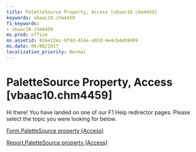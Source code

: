 ```yaml
---
title: PaletteSource Property, Access [vbaac10.chm4459]
keywords: vbaac10.chm4459
f1_keywords:
- vbaac10.chm4459
ms.prod: office
ms.assetid: 826e12ec-0f4d-414e-a92d-4e4cb4eb9489
ms.date: 06/08/2017
localization_priority: Normal
---
```



# PaletteSource Property, Access [vbaac10.chm4459]

Hi there! You have landed on one of our F1 Help redirector pages. Please select the topic you were looking for below.

[Form.PaletteSource property (Access)](http://msdn.microsoft.com/library/91276931-0aa6-7e54-09eb-1747f036aa7c%28Office.15%29.aspx)

[Report.PaletteSource property (Access)](http://msdn.microsoft.com/library/9dc324a1-dc31-b0c5-edca-c4bc1674155a%28Office.15%29.aspx)


